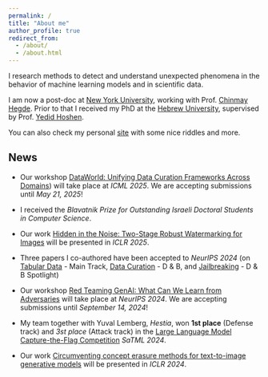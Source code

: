 ```yaml
---
permalink: /
title: "About me"
author_profile: true
redirect_from: 
  - /about/
  - /about.html
---
```

I research methods to detect and understand unexpected phenomena in the behavior of machine learning models and in scientific data.

I am now a post-doc at [New York University](https://engineering.nyu.edu/), working with Prof. [Chinmay Hegde](https://chinmayhegde.github.io/).
Prior to that I received my PhD at the [Hebrew University](https://www.vision.huji.ac.il/main/), supervised by Prof. [Yedid Hoshen](https://www.cs.huji.ac.il/~ydidh).

You can also check my personal [site](https://www.cs.huji.ac.il/w~nivc/riddles.html) with some nice riddles and more.

News
--------
- Our workshop [DataWorld: Unifying Data Curation Frameworks Across Domains](https://dataworldicml2025.github.io/)) will take place at *ICML 2025*. We are accepting submissions until *May 21, 2025*!
  
- I received the *Blavatnik Prize for Outstanding Israeli Doctoral Students in Computer Science*.

- Our work [Hidden in the Noise: Two-Stage Robust Watermarking for Images](https://arxiv.org/pdf/2412.04653) will be presented in *ICLR 2025*.

- Three papers I co-authored have been accepted to *NeurIPS 2024* (on [Tabular Data](https://arxiv.org/pdf/2402.11137) - Main Track, [Data Curation](https://arxiv.org/pdf/2410.05057) - D & B, and [Jailbreaking](https://arxiv.org/pdf/2406.07954) - D & B Spotlight)

- Our workshop [Red Teaming GenAI: What Can We Learn from Adversaries](https://redteaming-gen-ai.github.io/) will take place at *NeurIPS 2024*. We are accepting submissions until *September 14, 2024*!

- My team together with Yuval Lemberg, *Hestia*, won **1st place** (Defense track) and *3st place* (Attack track) in the [Large Language Model Capture-the-Flag Competition](https://ctf.spylab.ai/) *SaTML 2024*.

- Our work [Circumventing concept erasure methods for text-to-image generative models](https://arxiv.org/pdf/2308.01508) will be presented in *ICLR 2024*.
